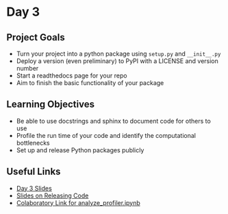 
# Day 3

## Project Goals

  * Turn your project into a python package using `setup.py` and `__init__.py`
  * Deploy a version (even preliminary) to PyPI with a LICENSE and version number
  * Start a readthedocs page for your repo
  * Aim to finish the basic functionality of your package

## Learning Objectives

  * Be able to use docstrings and sphinx to document code for others to use
  * Profile the run time of your code and identify the computational bottlenecks
  * Set up and release Python packages publicly

## Useful Links

  * [Day 3 Slides](https://docs.google.com/presentation/d/1yL9IwCZztBag5LCMrhwyl_xo8OVx0TVHg8LCRqXb-u8/edit?usp=sharing)
  * [Slides on Releasing Code](https://docs.google.com/presentation/d/1oZ1w3B9ECrgYfndYIZ6TS0VHH4d49J6z4ciCDan-0M4/edit?usp=sharing)
  * [Colaboratory Link for analyze_profiler.ipynb](https://colab.research.google.com/github/semaphoreP/codeastro/blob/main/Day3/analyze_profiler.ipynb)
